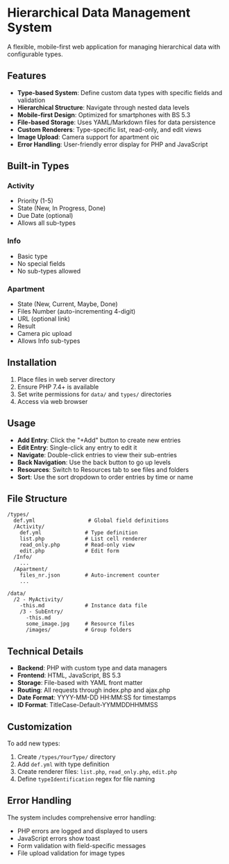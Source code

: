 # Hierarchical Data Management System

A flexible, mobile-first web application for managing hierarchical data with configurable types.

## Features

- **Type-based System**: Define custom data types with specific fields and validation
- **Hierarchical Structure**: Navigate through nested data levels
- **Mobile-first Design**: Optimized for smartphones with BS 5.3
- **File-based Storage**: Uses YAML/Markdown files for data persistence
- **Custom Renderers**: Type-specific list, read-only, and edit views
- **Image Upload**: Camera support for apartment oic
- **Error Handling**: User-friendly error display for PHP and JavaScript

## Built-in Types

### Activity
- Priority (1-5)
- State (New, In Progress, Done)
- Due Date (optional)
- Allows all sub-types

### Info
- Basic type
- No special fields
- No sub-types allowed

### Apartment
- State (New, Current, Maybe, Done)
- Files Number (auto-incrementing 4-digit)
- URL (optional link)
- Result
- Camera pic upload
- Allows Info sub-types

## Installation

1. Place files in web server directory
2. Ensure PHP 7.4+ is available
3. Set write permissions for `data/` and `types/` directories
4. Access via web browser

## Usage

- **Add Entry**: Click the "+Add" button to create new entries
- **Edit Entry**: Single-click any entry to edit it
- **Navigate**: Double-click entries to view their sub-entries
- **Back Navigation**: Use the back button to go up levels
- **Resources**: Switch to Resources tab to see files and folders
- **Sort**: Use the sort dropdown to order entries by time or name

## File Structure

```
/types/
  def.yml                 # Global field definitions
  /Activity/
    def.yml              # Type definition
    list.php             # List cell renderer
    read_only.php        # Read-only view
    edit.php             # Edit form
  /Info/
    ...
  /Apartment/
    files_nr.json        # Auto-increment counter
    ...

/data/
  /2 - MyActivity/
    -this.md             # Instance data file
    /3 - SubEntry/
      -this.md
      some_image.jpg     # Resource files
      /images/           # Group folders
```

## Technical Details

- **Backend**: PHP with custom type and data managers
- **Frontend**: HTML, JavaScript, BS 5.3
- **Storage**: File-based with YAML front matter
- **Routing**: All requests through index.php and ajax.php
- **Date Format**: YYYY-MM-DD HH:MM:SS for timestamps
- **ID Format**: TitleCase-Default-YYMMDDHHMMSS

## Customization

To add new types:
1. Create `/types/YourType/` directory
2. Add `def.yml` with type definition
3. Create renderer files: `list.php`, `read_only.php`, `edit.php`
4. Define `typeIdentification` regex for file naming

## Error Handling

The system includes comprehensive error handling:
- PHP errors are logged and displayed to users
- JavaScript errors show toast
- Form validation with field-specific messages
- File upload validation for image types
